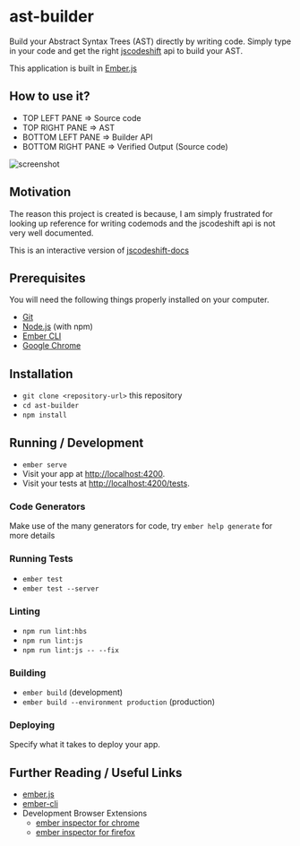 # ast-builder

Build your Abstract Syntax Trees (AST) directly by writing code.
Simply type in your code and get the right [jscodeshift](https://github.com/facebook/jscodeshift) api to build your AST.

This application is built in [Ember.js](https://emberjs.com/)


## How to use it?
* TOP LEFT PANE => Source code
* TOP RIGHT PANE => AST
* BOTTOM LEFT PANE => Builder API
* BOTTOM RIGHT PANE => Verified Output (Source code)

![screenshot](https://github.com/rajasegar/ast-builder/blob/master/public/screenshot.png)


## Motivation
The reason this project is created is because, I am simply frustrated for looking up reference for writing codemods and the jscodeshift api is not very well documented.

This is an interactive version of [jscodeshift-docs](https://github.com/rajasegar/jscodeshift-docs)

## Prerequisites

You will need the following things properly installed on your computer.

* [Git](https://git-scm.com/)
* [Node.js](https://nodejs.org/) (with npm)
* [Ember CLI](https://ember-cli.com/)
* [Google Chrome](https://google.com/chrome/)

## Installation

* `git clone <repository-url>` this repository
* `cd ast-builder`
* `npm install`

## Running / Development

* `ember serve`
* Visit your app at [http://localhost:4200](http://localhost:4200).
* Visit your tests at [http://localhost:4200/tests](http://localhost:4200/tests).

### Code Generators

Make use of the many generators for code, try `ember help generate` for more details

### Running Tests

* `ember test`
* `ember test --server`

### Linting

* `npm run lint:hbs`
* `npm run lint:js`
* `npm run lint:js -- --fix`

### Building

* `ember build` (development)
* `ember build --environment production` (production)

### Deploying

Specify what it takes to deploy your app.

## Further Reading / Useful Links

* [ember.js](https://emberjs.com/)
* [ember-cli](https://ember-cli.com/)
* Development Browser Extensions
  * [ember inspector for chrome](https://chrome.google.com/webstore/detail/ember-inspector/bmdblncegkenkacieihfhpjfppoconhi)
  * [ember inspector for firefox](https://addons.mozilla.org/en-US/firefox/addon/ember-inspector/)
